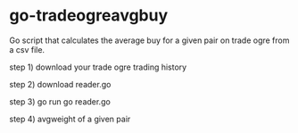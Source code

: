 # go-tradeogreavgbuy
Go script that calculates the average buy for a given pair on trade ogre from a csv file.

step 1) download your trade ogre trading history

step 2) download reader.go

step 3) go run go reader.go

step 4) avgweight of a given pair

